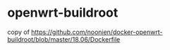# openwrt-buildroot
copy of https://github.com/noonien/docker-openwrt-buildroot/blob/master/18.06/Dockerfile
